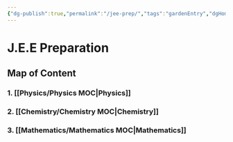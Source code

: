 ```yaml
---
{"dg-publish":true,"permalink":"/jee-prep/","tags":"gardenEntry","dgHomeLink":true,"dgPassFrontmatter":false}
---
```



# J.E.E Preparation
## Map of Content

### 1. [[Physics/Physics MOC|Physics]]
### 2. [[Chemistry/Chemistry MOC|Chemistry]]
### 3. [[Mathematics/Mathematics MOC|Mathematics]]